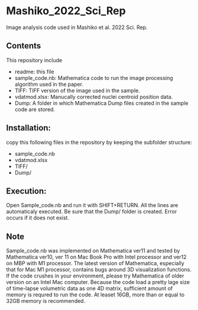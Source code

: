 # Mashiko_2022_Sci_Rep
Image analysis code used in Mashiko et al. 2022 Sci. Rep. 

## Contents
This repository include
+ readme: this file
+ sample_code.nb: Mathematica code to run the image processing algorithm used in the paper.
+ TIFF: TIFF version of the image used in the sample.
+ vdatmod.xlsx: Manucally corrected nuclei centroid position data.
+ Dump: A folder in which Mathematica Dump files created in the sample code are stored.

## Installation: 
copy this following files in the repository by keeping the subfolder structure:
+ sample_code.nb
+ vdatmod.xlsx
+ TIFF/
+ Dump/

## Execution:
Open Sample_code.nb and run it with SHIFT+RETURN. All the lines are automaticaly executed.
Be sure that the Dump/ folder is created. Error occurs if it does not exist.

## Note
Sample_code.nb was implemented on Mathematica ver11 and tested by Mathematica ver10, ver 11 on Mac Book Pro with Intel processor and ver12 on MBP with M1 processor.
The latest version of Mathematica, especially that for Mac M1 processor, contains bugs around 3D visualization functions.
If the code crushes in your environment, please try Mathematica of older version on an Intel Mac computer.
Because the code load a pretty lage size of time-lapse volumetric data as one 4D matrix, sufficient amount of memory is requred to run the code. 
At leaset 16GB, more than or equal to 32GB memory is recommended. 
